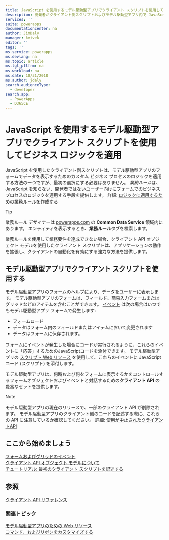 ```yaml
---
title: JavaScript を使用するモデル駆動型アプリでクライアント スクリプトを使用してビジネス ロジックを適用 | Microsoft Docs
description: 開発者がクライアント側スクリプトおよびモデル駆動型アプリ内で JavaScript を使用する方法について説明します。
services: ''
suite: powerapps
documentationcenter: na
author: JimDaly
manager: kvivek
editor: ''
tags: ''
ms.service: powerapps
ms.devlang: na
ms.topic: article
ms.tgt_pltfrm: na
ms.workload: na
ms.date: 10/31/2018
ms.author: jdaly
search.audienceType:
  - developer
search.app:
  - PowerApps
  - D365CE
---
```


# <a name="apply-business-logic-using-client-scripting-in-model-driven-apps-using-javascript"></a>JavaScript を使用するモデル駆動型アプリでクライアント スクリプトを使用してビジネス ロジックを適用

JavaScript を使用したクライアント側スクリプトは、モデル駆動型アプリのフォームでデータを表示するためのカスタム ビジネス プロセスのロジックを適用する方法の一つですが、最初の選択にする必要はありません。 *業務ルール*は、JavaScript を知らない、開発者ではないユーザー向けにフォームでのビジネス プロセスのロジックを適用する手段を提供します。 詳細: [ロジックに適用するための業務ルールを作成する](/powerapps/maker/model-driven-apps/create-business-rules-recommendations-apply-logic-form)

> [!TIP]
> 業務ルール デザイナーは [powerapps.com](http://web.powerapps.com?utm_source=padocs&utm_medium=linkinadoc&utm_campaign=referralsfromdoc) の **Common Data Service** 領域内にあります。 エンティティを表示するとき、**業務ルール**タブを検索します。

業務ルールを使用して業務要件を達成できない場合、クライアント API オブジェクト モデルを使用したクライアント スクリプトは、アプリケーションの動作を拡張し、クライアントの自動化を有効にする強力な方法を提供します。

## <a name="use-client-scripting-in-model-driven-apps"></a>モデル駆動型アプリでクライアント スクリプトを使用する

モデル駆動型アプリのフォームのヘルプにより、データをユーザーに表示します。 モデル駆動型アプリのフォームは、フィールド、簡易入力フォームまたはグリッドなどのアイテムを含むことができます。 [イベント](clientapi/events-forms-grids.md) は次の場合はいつでもモデル駆動型アプリ フォームで発生します:
- フォームロード
- データはフォーム内のフィールドまたはアイテムにおいて変更されます
- データはフォームに保存されます。

フォームにイベントが発生した場合にコードが実行されるように、これらのイベントに「応答」するためのJavaScriptコードを添付できます。 モデル駆動型アプリの [スクリプト Web リソース](script-jscript-web-resources.md) を使用して、これらのイベントに JavaScript コード (スクリプト) を添付します。 

モデル駆動型アプリは、何時および何をフォームに表示するかをコントロールするフォームオブジェクトおよびイベントと対話するための**クライアント API** の豊富なセットを提供します。

> [!NOTE]
> モデル駆動型アプリの現在のリリースで、一部のクライアント API が削除されます。 モデル駆動型アプリのクライアント側のコードを記述する際に、これらの API に注意しているか確認してください。 詳細: [使用が中止されたクライアントAPI](/dynamics365/get-started/whats-new/customer-engagement/important-changes-coming#some-client-apis-are-deprecated)

## <a name="get-started-here"></a>ここから始めましょう

[フォームおよびグリッドのイベント](clientapi/events-forms-grids.md)<br/>
[クライアント API オブジェクト モデルについて](clientapi/understand-clientapi-object-model.md)<br/>
[チュートリアル: 最初のクライアント スクリプトを記述する](clientapi/walkthrough-write-your-first-client-script.md)

## <a name="reference"></a>参照

[クライアント API リファレンス](clientapi/reference.md)


### <a name="related-topics"></a>関連トピック

[モデル駆動型アプリのための Web リソース](web-resources.md)<br/>
[コマンド、およびリボンをカスタマイズする](customize-commands-ribbon.md)

